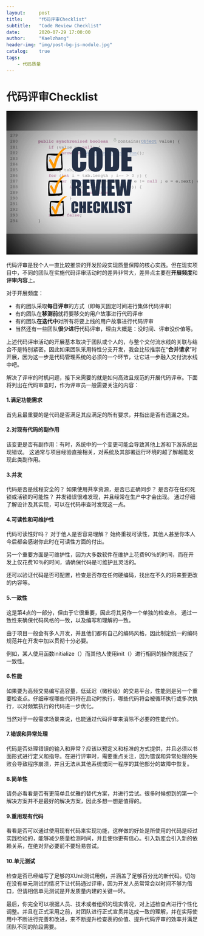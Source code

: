 ```yaml
---
layout:     post
title:      "代码评审Checklist"
subtitle:   "Code Review Checklist"
date:       2020-07-29 17:00:00
author:     "Kaelzhang"
header-img: "img/post-bg-js-module.jpg"
catalog:    true
tags:
    - 代码质量
---
```



# 代码评审Checklist

![](/img/in-post/EP/codereview-checklist.png)

代码评审是我个人一直比较推崇的开发阶段实现质量保障的核心实践。但在现实项目中，不同的团队在实施代码评审活动时的差异非常大，差异点主要在**开展频度**和**评审内容**上。

对于开展频度：

* 有的团队采取**每日评审**的方式（即每天固定时间进行集体代码评审）
* 有的团队在**移测前**就将要移交的用户故事进行代码评审
* 有的团队**在迭代中**对所有将要上线的用户故事进行代码评审
* 当然还有一些团队**很少进行**代码评审，理由大概是：没时间、评审没价值等。

上述代码评审活动的开展基本取决于团队或个人的，与整个交付流水线的关联与结合不是特别紧密。因此如果团队采用特性分支开发，我会比较推崇在“**合并请求**”时开展，因为这一步是代码管理系统的必须的一个环节，让它进一步融入交付流水线中吧。

解决了评审的时机问题，接下来需要的就是如何高效且规范的开展代码评审。下面将列出在代码审查时，作为评审员一般需要关注的内容：

#### 1.满足功能需求

首先且最重要的是代码是否满足其应满足的所有要求，并指出是否有遗漏之处。

#### 2.对现有代码的副作用

该变更是否有副作用：有时，系统中的一个变更可能会导致其他上游和下游系统出现错误。 这通常与项目经验直接相关，对系统及其部署运行环境的越了解越能发现此类副作用。

#### 3.并发

代码是否是线程安全的？ 如果使用共享资源，是否已正确同步？ 是否存在任何死锁或活锁的可能性？ 并发错误很难发现，并且经常在生产中才会出现。 通过仔细了解设计及其实现，可以在代码审查时发现这一点。

#### 4.可读性和可维护性

代码可读性好吗？ 对于他人是否容易理解？ 始终重视可读性，其他人甚至你本人今后都会感谢你此时在可读性方面的付出。

另一个重要方面是可维护性，因为大多数软件在维护上花费90％的时间，而在开发上仅花费10％的时间，请确保代码是可维护且灵活的。

还可以验证代码是否可配置，检查是否存在任何硬编码，找出在不久的将来要更改的内容等。

#### 5.一致性

这是第4点的一部分，但由于它很重要，因此将其另作一个单独的检查点。 通过一致性来确保代码风格的一致，以及编写和理解的一致。

由于项目一般会有多人开发，并且他们都有自己的编码风格，因此制定统一的编码规范并在开发中加以贯彻十分必要。

例如，某人使用函数initialize（）而其他人使用init（）进行相同的操作就违反了一致性。

#### 6.性能

如果要为高频交易编写高容量，低延迟（微秒级）的交易平台，性能则是另一个重要检查点。仔细审视哪些代码将在启动时执行，哪些代码将会被循环执行或多次执行，以对频繁执行的代码进一步优化。

当然对于一般需求场景来说，也能通过代码评审来消除不必要的性能代价。



#### 7.错误和异常处理

代码是否处理错误的输入和异常？应该以预定义和标准的方式提供，并且必须以书面形式进行定义和指导。在进行评审时，需要重点关注，因为错误和异常处理的失败会导致程序崩溃，并且无法从其他系统或同一程序的其他部分的故障中恢复。


#### 8.简单性

请务必看看是否有更简单且优雅的替代方案，并进行尝试。很多时候想到的第一个解决方案并不是最好的解决方案，因此多想一想是值得的。


#### 9.重用现有代码

看看是否可以通过使用现有代码来实现功能，这样做的好处是所使用的代码是经过实践检验的，能够减少质量检测时间，并且使你更有信心。引入新库会引入新的依赖关系，在绝对非必要前不要轻易尝试。


#### 10.单元测试

检查是否已经编写了足够的XUnit测试用例，并涵盖了足够百分比的新代码。切勿在没有单元测试的情况下让代码通过评审，因为开发人员常常会以时间不够为借口，但请相信单元测试是开发质量内建的关键一环。

最后，你完全可以根据人员、技术或者组织的现实情况，对上述检查点进行个性化调整。并且在正式采用之前，对团队进行正式宣贯并达成一致的理解，并在实际使用中不断进行完善和改进，来不断提升检查表的价值、提升代码评审的效率并满足团队不同的阶段需要。

